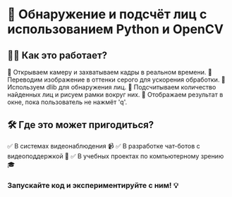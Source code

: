 # 🙂 Обнаружение и подсчёт лиц с использованием Python и OpenCV

## 👨‍💻 Как это работает?

💬 Открываем камеру и захватываем кадры в реальном времени.
💬 Переводим изображение в оттенки серого для ускорения обработки.
💬 Используем dlib для обнаружения лиц.
💬 Подсчитываем количество найденных лиц и рисуем рамки вокруг них.
💬 Отображаем результат в окне, пока пользователь не нажмёт 'q'.

## 🛠 Где это может пригодиться?

✅ В системах видеонаблюдения 📹
✅ В разработке чат-ботов с видеоподдержкой 🤖
✅ В учебных проектах по компьютерному зрению 🎓


### Запускайте код и экспериментируйте с ним! 💡
